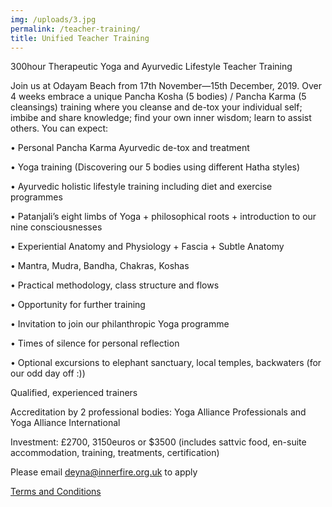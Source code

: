 ```yaml
---
img: /uploads/3.jpg
permalink: /teacher-training/
title: Unified Teacher Training
---
```

300hour Therapeutic Yoga and Ayurvedic Lifestyle Teacher Training

Join us at Odayam Beach from 17th November—15th December, 2019. Over 4 weeks embrace a unique Pancha Kosha (5 bodies) / Pancha Karma (5 cleansings) training where you cleanse and de-tox your individual self; imbibe and share knowledge; find your own inner wisdom; learn to assist others. You can expect:

• Personal Pancha Karma Ayurvedic de-tox and treatment

• Yoga training  (Discovering our 5 bodies using different Hatha styles) 

• Ayurvedic holistic lifestyle training including diet and exercise programmes

• Patanjali’s eight limbs of Yoga + philosophical roots + introduction to our nine consciousnesses

• Experiential Anatomy and Physiology + Fascia + Subtle Anatomy

• Mantra, Mudra, Bandha, Chakras, Koshas

• Practical methodology, class structure and flows

• Opportunity for further training

• Invitation to join our philanthropic Yoga programme 

• Times of silence for personal reflection 

• Optional excursions to elephant sanctuary, local temples, backwaters (for our odd day off :))

Qualified, experienced trainers 

Accreditation by 2 professional bodies: Yoga Alliance Professionals and Yoga Alliance International

Investment: £2700, 3150euros or $3500 (includes sattvic food,  en-suite accommodation, training, treatments, certification) 

Please email deyna@innerfire.org.uk to apply

[Terms and Conditions](https://www.dropbox.com/s/kynsgkztda09t2w/Terms%20and%20Conditions%20-%20TTC.pdf?dl=0)
